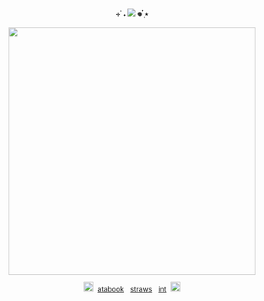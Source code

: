 <p align="center">
<h4 align="center"
 
⊹ ࣪ ˖  ![](https://komarev.com/ghpvc/?username=thedesires&label=𐙚+faggots++&color=5379b5)  𖦹 ๋࣭ ⭑ 

 </h4>
<p align="center">
 <img width="500" src="https://files.catbox.moe/b15guh.jpg"
 </p>


<p align="center">
 <img width="20" src="https://i.imgur.com/urzELT7.gif"
  </p>
 ‎ 
<a href="https://thedesires.atabook.org/">atabook</a>
<img width="5" src="https://64.media.tumblr.com/41c09ec0e28ede808a0b1351a6ff7957/5683035dc8647820-55/s250x400/04623cde3e2d0f27e0cf703a18cb52e6d0aebf43.pnj"
  </p>
<a href="https://bundlrs.cc/makotoyuki">straws</a> 
 <img width="5" src="https://64.media.tumblr.com/41c09ec0e28ede808a0b1351a6ff7957/5683035dc8647820-55/s250x400/04623cde3e2d0f27e0cf703a18cb52e6d0aebf43.pnj"
  </p>
 <a href="https://listography.com/raidante">int</a> 
 ‎ 
<img width="20" src="https://i.imgur.com/NYuEkC7.gif"
  </p>

